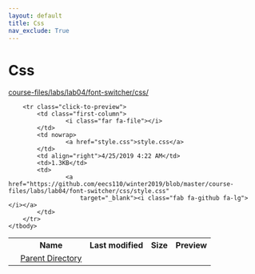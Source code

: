 ```yaml
---
layout: default
title: Css
nav_exclude: True
---
```


# Css

[course-files/labs/lab04/font-switcher/css/](.)

<table class="tbl-files">
    <tbody>
        <tr>
            <th valign="top"></th>
            <th>Name</th>
            <th>Last modified</th>
            <th>Size</th>
            <th>Preview</th>
        </tr>
        <tr>
            <td valign="top">
                <i class="fa fa-folder-open"></i>
            </td>
            <td><a href="../">Parent Directory</a></td>
            <td>&nbsp;</td>
            <td>&nbsp;</td>
            <td>&nbsp;</td>
        </tr>

        <tr class="click-to-preview">
            <td class="first-column">
                    <i class="far fa-file"></i>
            </td>
            <td nowrap>
                    <a href="style.css">style.css</a>
            </td>
            <td align="right">4/25/2019 4:22 AM</td>
            <td>1.3KB</td>
            <td>
                    <a href="https://github.com/eecs110/winter2019/blob/master/course-files/labs/lab04/font-switcher/css/style.css"
                        target="_blank"><i class="fab fa-github fa-lg"></i></a>
            </td>
        </tr>
    </tbody>
</table>

